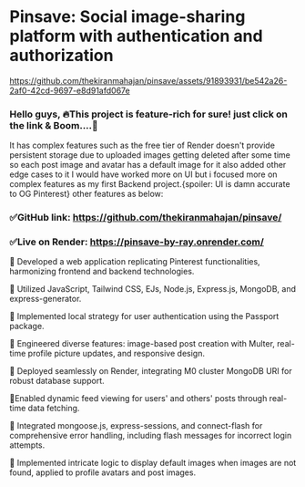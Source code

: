 # Pinsave: Social image-sharing platform with authentication and authorization 


https://github.com/thekiranmahajan/pinsave/assets/91893931/be542a26-2af0-42cd-9697-e8d91afd067e



### Hello guys, 🔥This project is feature-rich for sure! just click on the link & Boom....🤯

It has complex features such as the free tier of Render doesn't provide persistent storage due to uploaded images getting deleted after some time so each post image and avatar has a default image for it also added other edge cases to it I would have worked more on UI but i focused more on complex features as my first Backend project.{spoiler: UI is damn accurate to OG Pinterest} other features as below:



### ✅GitHub link: https://github.com/thekiranmahajan/pinsave/

### ✅Live on Render: https://pinsave-by-ray.onrender.com/



📍 Developed a web application replicating Pinterest functionalities, harmonizing frontend and backend technologies.

📍 Utilized JavaScript, Tailwind CSS, EJs, Node.js, Express.js, MongoDB, and express-generator.

📍 Implemented local strategy for user authentication using the Passport package.

📍 Engineered diverse features: image-based post creation with Multer, real-time profile picture updates, and responsive design.

📍 Deployed seamlessly on Render, integrating M0 cluster MongoDB URI for robust database support.

📍Enabled dynamic feed viewing for users' and others' posts through real-time data fetching.

📍 Integrated mongoose.js, express-sessions, and connect-flash for comprehensive error handling, including flash messages for incorrect login attempts.

📍 Implemented intricate logic to display default images when images are not found, applied to profile avatars and post images.
